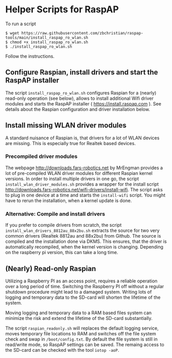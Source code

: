 # Helper Scripts for RaspAP 
To run a script
```
$ wget https://raw.githubusercontent.com/zbchristian/raspap-tools/main/install_raspap_ro_wlan.sh
$ chmod +x install_raspap_ro_wlan.sh
$ ./install_raspap_ro_wlan.sh
```
Follow the instructions.

## Configure Raspian, install drivers and start the RaspAP installer
The script `install_raspap_ro_wlan.sh` configures Raspian for a (nearly) read-only operation (see below), allows to install additional Wifi driver modules and starts the RaspAP installer ( https://install.raspap.com ). See details about the Raspian configuration and driver installation below.

## Install missing WLAN driver modules
A standard nuisance of Raspian is, that drivers for a lot of WLAN devices are missing. This is especially true for Realtek based devices.

### Precompiled driver modules
The webpage http://downloads.fars-robotics.net by MrEngman provides a lot of pre-compiled WLAN driver modules for different Raspian kernel versions. In order to install multiple drivers in one go, the script `install_wlan_driver_modules.sh` provides a wrapper for the install script http://downloads.fars-robotics.net/wifi-drivers/install-wifi. The script asks to plug in one device at a time and starts the `install-wifi` script. You might have to rerun the installation, when a kernel update is done.

### Alternative: Compile and install drivers
If you prefer to compile drivers from scratch, the script `install_wlan_drivers_8812au_88x2bu.sh` extracts the source for two very common drivers (Realtek 8812au and 88x2bu) from Github. The source is compiled and the installation done via DKMS. This ensures, that the driver is automatically recompiled, when the kernel version is changing.
Depending on the raspberry pi version, this can take a long time.

## (Nearly) Read-only Raspian
Utilizing a Raspberry PI as an access point, requires a reliable operation over a long period of time. Switching the Raspberry PI off without a regular shutdown procedure might lead to a damaged system. Writing lots of logging and temporary data to the SD-card will shorten the lifetime of the system. 

Moving logging and temporary data to a RAM based files system can minimize the risk and extend the lifetime of the SD-card substantially.

The script `raspian_readonly.sh` will replaces the default logging service, moves temporary file locations to RAM and switches off the file system check and swap in `/boot/config.txt`. By default the file system is still in read/write mode, so RaspAP settings can be saved. 
The remaing access to the SD-card can be checked with the tool `iotop -aoP`. 
